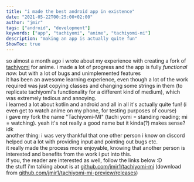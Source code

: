 ```yaml
---
title: "i made the best android app in existence"
date: "2021-05-22T00:25:00+02:00"
author: "jmir"
tags: ["android", "development"]
keywords: ["app", "tachiyomi", "anime", "tachiyomi-mi"]
description: "making an app is actually quite fun"
ShowToc: true
---
```

so almost a month ago i wrote about my experience with creating a fork of [tachiyomi](https://github.com/tachiyomiorg/tachiyomi) for anime.
i made a lot of progress and the app is fully *functional now.* but with a lot of bugs and unimplemented features  
it has been an awesome learning experience, even though a lot of the work required was just copying classes and changing some strings in them
(to replicate tachiyomi's functionality for a different kind of medium), which was extremely tedious and annoying.  
i learned a lot about kotlin and android and all in all it's actually quite fun! (i even get to watch anime on my phone, for testing purposes of course)  
i gave my fork the name "Tachiyomi-MI" (tachi yomi = standing reading; mi = watching). yeah it's not really a good name but it kinda(?) makes sense? idk  
another thing: i was very thankful that one other person i know on discord helped out a lot with providing input and pointing out bugs etc.  
it really made the process more enjoyable, knowing that another person is interested and benefits from the work i put into this.  
if you, the reader are interested as well, follow the links below :D  
the stuff i'm talking about is at [github.com/jmir1/tachiyomi-mi](https://github.com/jmir1/tachiyomi-mi) (download from [github.com/jmir1/tachiyomi-mi-preview/releases](https://github.com/jmir1/tachiyomi-mi-preview/releases))
